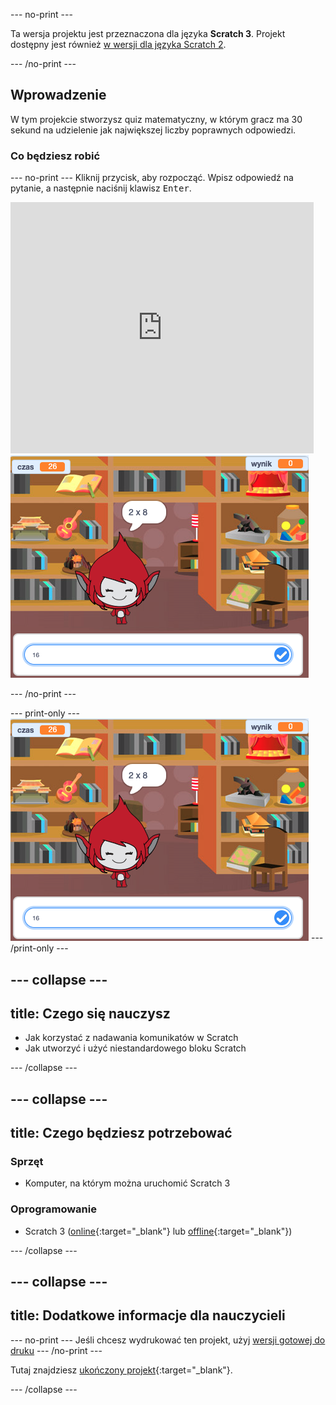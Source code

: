 --- no-print ---

Ta wersja projektu jest przeznaczona dla języka **Scratch 3**. Projekt dostępny jest również [w wersji dla języka Scratch 2](https://projects.raspberrypi.org/pl-PL/projects/brain-game-scratch2).

--- /no-print ---

## Wprowadzenie

W tym projekcie stworzysz quiz matematyczny, w którym gracz ma 30 sekund na udzielenie jak największej liczby poprawnych odpowiedzi.

### Co będziesz robić

--- no-print --- Kliknij przycisk, aby rozpocząć. Wpisz odpowiedź na pytanie, a następnie naciśnij klawisz <kbd>Enter</kbd>.

<div class="scratch-preview">
  <iframe allowtransparency="true" width="485" height="402" src="https://scratch.mit.edu/projects/embed/345991022/?autostart=false" frameborder="0" scrolling="no"></iframe>
  <img src="images/brain-final.png">
</div>

--- /no-print ---

--- print-only --- ![Brain Game](images/brain-final.png) --- /print-only ---

--- collapse ---
---
title: Czego się nauczysz
---

+ Jak korzystać z nadawania komunikatów w Scratch
+ Jak utworzyć i użyć niestandardowego bloku Scratch

--- /collapse ---

--- collapse ---
---
title: Czego będziesz potrzebować
---

### Sprzęt

+ Komputer, na którym można uruchomić Scratch 3

### Oprogramowanie

+ Scratch 3 ([online](https://rpf.io/scratchon){:target="_blank"} lub [offline](https://rpf.io/scratchoff){:target="_blank"})

--- /collapse ---

--- collapse ---
---
title: Dodatkowe informacje dla nauczycieli
---

--- no-print --- 
Jeśli chcesz wydrukować ten projekt, użyj [wersji gotowej do druku](https://projects.raspberrypi.org/pl-PL/projects/brain-game/print) --- /no-print ---

Tutaj znajdziesz [ukończony projekt](https://rpf.io/p/pl-PL/brain-game-get){:target="_blank"}.

--- /collapse ---